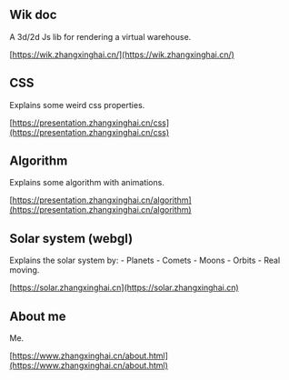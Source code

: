 ## Wik doc

A 3d/2d Js lib for rendering a virtual warehouse.

[https://wik.zhangxinghai.cn/](https://wik.zhangxinghai.cn/)

## CSS

Explains some weird css properties.

[https://presentation.zhangxinghai.cn/css](https://presentation.zhangxinghai.cn/css)

## Algorithm

Explains some algorithm with animations.

[https://presentation.zhangxinghai.cn/algorithm](https://presentation.zhangxinghai.cn/algorithm)

## Solar system (webgl)

Explains the solar system by:
    - Planets
    - Comets
    - Moons
    - Orbits
    - Real moving.

[https://solar.zhangxinghai.cn](https://solar.zhangxinghai.cn)

## About me

Me.

[https://www.zhangxinghai.cn/about.html](https://www.zhangxinghai.cn/about.html)
